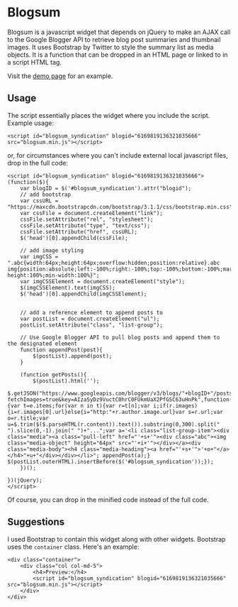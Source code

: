 # Blogsum
Blogsum is a javascript widget that depends on jQuery to make an AJAX call to the Google Blogger API to retrieve blog post summaries and thumbnail images. It uses Bootstrap by Twitter to style the summary list as media objects. It is a function that can be dropped in an HTML page or linked to in a script HTML tag.

Visit the [demo page](ejsuncy.github.io/blogsum) for an example.

## Usage
The script essentially places the widget where you include the script. Example usage:

```
<script id="blogsum_syndication" blogid="6169819136321035666" src="blogsum.min.js"></script>
```

or, for circumstances where you can't include external local javascript files, drop in the full code:

```
<script id="blogsum_syndication" blogid="6169819136321035666">
(function($){
	var blogID = $('#blogsum_syndication').attr("blogid");
	// add bootstrap
	var cssURL = "https://maxcdn.bootstrapcdn.com/bootstrap/3.1.1/css/bootstrap.min.css";
	var cssFile = document.createElement("link");
	cssFile.setAttribute("rel", "stylesheet");
  	cssFile.setAttribute("type", "text/css");
  	cssFile.setAttribute("href", cssURL);
  	$('head')[0].appendChild(cssFile);

  	// add image styling
  	var imgCSS = ".abc{width:64px;height:64px;overflow:hidden;position:relative}.abc img{position:absolute;left:-100%;right:-100%;top:-100%;bottom:-100%;margin:auto;min-height:100%;min-width:100%}";
  	var imgCSSElement = document.createElement("style");
  	$(imgCSSElement).text(imgCSS);
  	$('head')[0].appendChild(imgCSSElement);


  	// add a reference element to append posts to
  	var postList = document.createElement("ul");
  	postList.setAttribute("class", "list-group");

  	// Use Google Blogger API to pull blog posts and append them to the designated element
  	function appendPost(post){
  		$(postList).append(post);
  	}

  	(function getPosts(){
  		$(postList).html('');
  		$.getJSON("https://www.googleapis.com/blogger/v3/blogs/"+blogID+"/posts?fetchImages=true&key=AIzaSyDz9VuctC0hrC0FUkmUaX2PfGSC63uHnPk",function(e){var t=e.items;for(var n in t){var r=t[n];var i;if(r.images){i=r.images[0].url}else{i="http:"+r.author.image.url}var s=r.url;var o=r.title;var u=$.trim($($.parseHTML(r.content)).text()).substring(0,300).split(" ").slice(0,-1).join(" ")+"...";var a='<li class="list-group-item"><div class="media"><a class="pull-left" href="'+s+'"><div class="abc"><img class="media-object" height="64px" src="'+i+'"></div></a><div class="media-body"><h4 class="media-heading"><a href="'+s+'">'+o+"</a></h4>"+u+"</div></div></li>"; appendPost(a);} $(postList.outerHTML).insertBefore($('#blogsum_syndication'));});
  	})();

})(jQuery);
</script>
```

Of course, you can drop in the minified code instead of the full code. 

## Suggestions
I used Bootstrap to contain this widget along with other widgets. Bootstrap uses the `container` class. Here's an example:

```
<div class="container">
	<div class="col col-md-5">
		<h4>Preview:</h4>
		<script id="blogsum_syndication" blogid="6169819136321035666" src="blogsum.min.js"></script>
	</div>
</div>
```